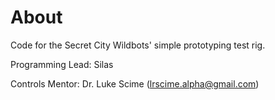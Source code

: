 # About
Code for the Secret City Wildbots' simple prototyping test rig.

Programming Lead: Silas

Controls Mentor: Dr. Luke Scime (lrscime.alpha@gmail.com)